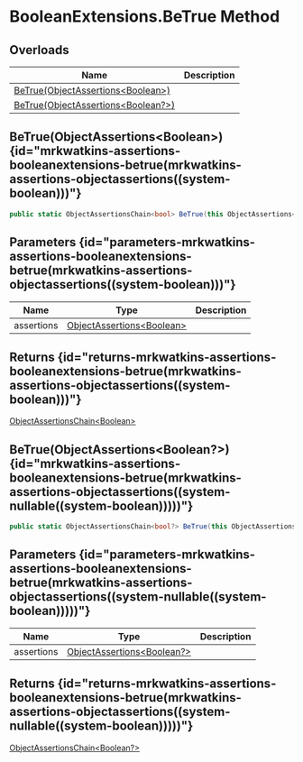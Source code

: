 # BooleanExtensions.BeTrue Method
## Overloads

| Name | Description |
| ---- | ----------- |
| [BeTrue(ObjectAssertions&lt;Boolean&gt;)](MrKWatkins.Assertions.BooleanExtensions.BeTrue.md#mrkwatkins-assertions-booleanextensions-betrue(mrkwatkins-assertions-objectassertions((system-boolean)))) |  |
| [BeTrue(ObjectAssertions&lt;Boolean?&gt;)](MrKWatkins.Assertions.BooleanExtensions.BeTrue.md#mrkwatkins-assertions-booleanextensions-betrue(mrkwatkins-assertions-objectassertions((system-nullable((system-boolean)))))) |  |

## BeTrue(ObjectAssertions&lt;Boolean&gt;) {id="mrkwatkins-assertions-booleanextensions-betrue(mrkwatkins-assertions-objectassertions((system-boolean)))"}

```c#
public static ObjectAssertionsChain<bool> BeTrue(this ObjectAssertions<bool> assertions);
```

## Parameters {id="parameters-mrkwatkins-assertions-booleanextensions-betrue(mrkwatkins-assertions-objectassertions((system-boolean)))"}

| Name | Type | Description |
| ---- | ---- | ----------- |
| assertions | [ObjectAssertions&lt;Boolean&gt;](MrKWatkins.Assertions.ObjectAssertions-1.md) |  |

## Returns {id="returns-mrkwatkins-assertions-booleanextensions-betrue(mrkwatkins-assertions-objectassertions((system-boolean)))"}

[ObjectAssertionsChain&lt;Boolean&gt;](MrKWatkins.Assertions.ObjectAssertionsChain-1.md)
## BeTrue(ObjectAssertions&lt;Boolean?&gt;) {id="mrkwatkins-assertions-booleanextensions-betrue(mrkwatkins-assertions-objectassertions((system-nullable((system-boolean)))))"}

```c#
public static ObjectAssertionsChain<bool?> BeTrue(this ObjectAssertions<bool?> assertions);
```

## Parameters {id="parameters-mrkwatkins-assertions-booleanextensions-betrue(mrkwatkins-assertions-objectassertions((system-nullable((system-boolean)))))"}

| Name | Type | Description |
| ---- | ---- | ----------- |
| assertions | [ObjectAssertions&lt;Boolean?&gt;](MrKWatkins.Assertions.ObjectAssertions-1.md) |  |

## Returns {id="returns-mrkwatkins-assertions-booleanextensions-betrue(mrkwatkins-assertions-objectassertions((system-nullable((system-boolean)))))"}

[ObjectAssertionsChain&lt;Boolean?&gt;](MrKWatkins.Assertions.ObjectAssertionsChain-1.md)

